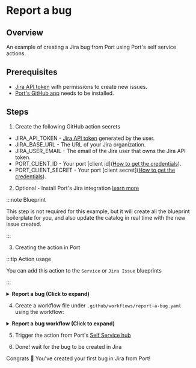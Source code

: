 # Report a bug

## Overview

An example of creating a Jira bug from Port using Port's self service actions.

## Prerequisites

- [Jira API token](https://support.atlassian.com/atlassian-account/docs/manage-api-tokens-for-your-atlassian-account/) with permissions to create new issues.
- [Port's GitHub app](https://github.com/apps/getport-io) needs to be installed.

## Steps

1. Create the following GitHub action secrets

- JIRA_API_TOKEN - [Jira API token](https://support.atlassian.com/atlassian-account/docs/manage-api-tokens-for-your-atlassian-account) generated by the user.
- JIRA_BASE_URL - The URL of your Jira organization.
- JIRA_USER_EMAIL - The email of the Jira user that owns the Jira API token.
- PORT_CLIENT_ID - Your port [client id]([How to get the credentials](https://docs.getport.io/build-your-software-catalog/sync-data-to-catalog/api/#find-your-port-credentials)).
- PORT_CLIENT_SECRET - Your port [client secret]([How to get the credentials](https://docs.getport.io/build-your-software-catalog/sync-data-to-catalog/api/#find-your-port-credentials)).

2. Optional - Install Port's Jira integration [learn more](https://docs.getport.io/build-your-software-catalog/sync-data-to-catalog/jira/)

:::note Blueprint

This step is not required for this example, but it will create all the blueprint boilerplate for you, and also update the catalog in real time with the new issue created.

:::

3. Creating the action in Port

:::tip Action usage

You can add this action to the `Service` or `Jira Issue` blueprints

:::

<details>
<summary><b>Report a bug (Click to expand)</b></summary>

```json showLineNumbers
{
  "identifier": "jiraIssue_report_a_bug",
  "title": "Report a bug",
  "icon": "Jira",
  "description": "Report a bug in Port to our product team.",
  "trigger": {
    "type": "self-service",
    "operation": "CREATE",
    "userInputs": {
      "properties": {
        "description": {
          "icon": "DefaultProperty",
          "title": "Description",
          "type": "string"
        },
        "short_title": {
          "icon": "DefaultProperty",
          "title": "Short title",
          "type": "string"
        }
      },
      "required": [
        "short_title",
        "description"
      ],
      "order": [
        "short_title",
        "description"
      ]
    }
  },
  "invocationMethod": {
    "type": "GITHUB",
    "org": "<Enter GitHub organization>",
    "repo": "<Enter GitHub repository>",
    "workflow": "report-a-bug.yml",
    "workflowInputs": {
      "description": "{{.inputs.\"description\"}}",
      "short_title": "{{.inputs.\"short_title\"}}",
      "port_context": {
        "run_id": "{{ .run.id }}",
        "triggered_by": "{{ .trigger.by.user.email }}"
      }
    },
    "reportWorkflowStatus": true
  },
  "requiredApproval": false,
  "publish": true
}
```

</details>

4. Create a workflow file under `.github/workflows/report-a-bug.yaml` using the workflow:

<details>
<summary><b>Report a bug workflow (Click to expand)</b></summary>

```yaml showLineNumbers
## This Workflow creates a basic jira bug and updates in Port
## Remove comments and edit for more fields as part of the jira bug

name: Report a bug in jira

on:
  workflow_dispatch:
    inputs:
      description:
        required: true
        type: string
      short_title:
        required: true
        type: string
      port_context:
        required: true
        type: string

jobs:
  create_jira_issue:
    runs-on: ubuntu-latest
    steps:
      - name: Login
        uses: atlassian/gajira-login@v3
        env:
          JIRA_BASE_URL: ${{ secrets.JIRA_BASE_URL }}
          JIRA_USER_EMAIL: ${{ secrets.JIRA_USER_EMAIL }}
          JIRA_API_TOKEN: ${{ secrets.JIRA_API_TOKEN }}

      - name: Inform searching of user in user list
        uses: port-labs/port-github-action@v1
        with:
          clientId: ${{ secrets.PORT_CLIENT_ID }}
          clientSecret: ${{ secrets.PORT_CLIENT_SECRET }}
          operation: PATCH_RUN
          runId: ${{ fromJson(inputs.port_context).run_id }}
          logMessage: |
            Searching for user in organization user list... ⛴️

      - name: Search for reporter among user list
        id: search_for_reporter
        uses: fjogeleit/http-request-action@v1
        with:
          url: "${{ secrets.JIRA_BASE_URL }}/rest/api/3/user/search?query=${{ fromJson(inputs.port_context).triggered_by }}"
          method: "GET"
          username: ${{ secrets.JIRA_USER_EMAIL }}
          password: ${{ secrets.JIRA_API_TOKEN }}
          customHeaders: '{"Content-Type": "application/json"}'

      - name: Install jq
        run: sudo apt-get install jq
        if: steps.search_for_reporter.outcome == 'success'

      - name: Retrieve user list from search
        id: user_list_from_search
        if: steps.search_for_reporter.outcome == 'success'
        run: |
          selected_user_id=$(echo '${{ steps.search_for_reporter.outputs.response }}' | jq -r 'if length > 0 then .[0].accountId else "empty" end')
          selected_user_name=$(echo '${{ steps.search_for_reporter.outputs.response }}' | jq -r 'if length > 0 then .[0].displayName else "empty" end')
          echo "selected_user_id=${selected_user_id}" >> $GITHUB_OUTPUT
          echo "selected_user_name=${selected_user_name}" >> $GITHUB_OUTPUT

      - name: Inform user existence
        if: steps.user_list_from_search.outputs.selected_user_id != 'empty'
        uses: port-labs/port-github-action@v1
        with:
          clientId: ${{ secrets.PORT_CLIENT_ID }}
          clientSecret: ${{ secrets.PORT_CLIENT_SECRET }}
          operation: PATCH_RUN
          runId: ${{ fromJson(inputs.port_context).run_id }}
          logMessage: |
            User found 🥹 Bug reporter will be ${{ steps.user_list_from_search.outputs.selected_user_name }}... ⛴️

      - name: Inform user inexistence
        if: steps.user_list_from_search.outputs.selected_user_id == 'empty'
        uses: port-labs/port-github-action@v1
        with:
          clientId: ${{ secrets.PORT_CLIENT_ID }}
          clientSecret: ${{ secrets.PORT_CLIENT_SECRET }}
          operation: PATCH_RUN
          runId: ${{ fromJson(inputs.port_context).run_id }}
          logMessage: |
            User not found 😭 Bug will be created with default reporter ⛴️

      - name: Inform starting of jira issue creation
        uses: port-labs/port-github-action@v1
        with:
          clientId: ${{ secrets.PORT_CLIENT_ID }}
          clientSecret: ${{ secrets.PORT_CLIENT_SECRET }}
          operation: PATCH_RUN
          runId: ${{ fromJson(inputs.port_context).run_id }}
          logMessage: |
            Creating a new Jira issue.. ⛴️

      - name: Create Jira issue
        id: create
        uses: atlassian/gajira-create@v3
        with:
          project: PORT
          issuetype: Bug
          summary: ${{inputs.short_title}}
          description: |
            ${{inputs.description}}
          fields: |-
            ${{ steps.user_list_from_search.outputs.selected_user_id != 'empty'
              && format('{{"reporter": {{"id": "{0}" }}}}', steps.user_list_from_search.outputs.selected_user_id)
              || '{}'
            }}

      - name: Inform creation of Jira issue
        uses: port-labs/port-github-action@v1
        with:
          clientId: ${{ secrets.PORT_CLIENT_ID }}
          clientSecret: ${{ secrets.PORT_CLIENT_SECRET }}
          operation: PATCH_RUN
          link: https://getport.atlassian.net/browse/${{ steps.create.outputs.issue }}
          runId: ${{ fromJson(inputs.port_context).run_id }}
          logMessage: |
            Jira issue with ID ${{ steps.create.outputs.issue }} created! ✅

```

:::note Control the project context
Remember to update the project name, `<ENTER_JIRA_PROJECT_NAME>` to your Jira project
:::

</details>

5. Trigger the action from Port's [Self Service hub](https://app.getport.io/self-serve)

6. Done! wait for the bug to be created in Jira

Congrats 🎉 You've created your first bug in Jira from Port!
